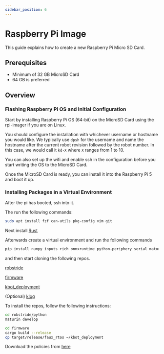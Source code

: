 ```yaml
---
sidebar_position: 6
---
```


# Raspberry Pi Image

This guide explains how to create a new Raspberry Pi Micro SD Card.

## Prerequisites

- Minimum of 32 GB MicroSD Card
- 64 GB is preferred 

## Overview

### Flashing Raspberry Pi OS and Initial Configuration

Start by installing Raspberry Pi OS (64-bit) on the MicroSD Card using the rpi-imager if you are on Linux.

You should configure the installation with whichever username or hostname you would like. We typically use `dpsh` for the username and name the hostname after the current robot revision followed by the robot number. In this case, we would call it `kd-X` where `X` ranges from 1 to 10.

You can also set up the wifi and enable ssh in the configuration before you start writing the OS to the MicroSD Card.

Once the MicroSD Card is ready, you can install it into the Raspberry Pi 5 and boot it up.

### Installing Packages in a Virtual Environment

After the pi has booted, ssh into it.

The run the following commands:

```bash
sudo apt install fzf can-utils pkg-config vim git 
```

Next install [Rust](https://www.rust-lang.org/tools/install)

Afterwards create a virtual environment and run the following commands

```bash
pip install numpy inputs rich onnxruntime python-periphery serial maturin cffi
```

and then start cloning the following repos.

[robstride](https://github.com/kscalelabs/robstride.git)

[firmware](https://github.com/kscalelabs/firmware.git)

[kbot_deployment](https://github.com/kscalelabs/kbot_deployment.git)

(Optional) [klog](https://github.com/kscalelabs/klog.git)

To install the repos, follow the following instructions:

```bash
cd robstride/python
maturin develop
```

```bash
cd firmware
cargo build --release
cp target/release/faux_rtos ~/kbot_deployment
```

Download the policies from [here](https://drive.google.com/drive/folders/1dsPG71_O6NO1QQJI__rrumO6KRzvx0Wz?usp=sharing)
